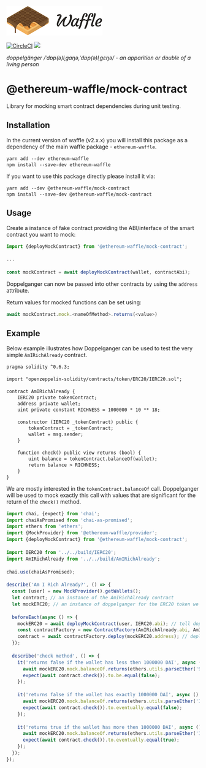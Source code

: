 ![Ethereum Waffle](https://raw.githubusercontent.com/EthWorks/Waffle/master/docs/source/logo.png)

[![CircleCI](https://circleci.com/gh/EthWorks/Waffle.svg?style=svg)](https://circleci.com/gh/EthWorks/Waffle)
[![](https://img.shields.io/npm/v/@ethereum-waffle/mock-contract.svg)](https://www.npmjs.com/package/@ethereum-waffle/mock-contract)

_doppelgänger /ˈdɒp(ə)lˌɡaŋə,ˈdɒp(ə)lˌɡɛŋə/ - an apparition or double of a living person_

# @ethereum-waffle/mock-contract

Library for mocking smart contract dependencies during unit testing.

## Installation
In the current version of waffle (v2.x.x) you will install this package as a dependency of the main waffle package - `ethereum-waffle`.

```
yarn add --dev ethereum-waffle
npm install --save-dev ethereum-waffle
```

If you want to use this package directly please install it via:
```
yarn add --dev @ethereum-waffle/mock-contract
npm install --save-dev @ethereum-waffle/mock-contract
```

## Usage

Create a instance of fake contract providing the ABI/interface of the smart contract you want to mock:

```js
import {deployMockContract} from '@ethereum-waffle/mock-contract';

...

const mockContract = await deployMockContract(wallet, contractAbi);
```

Doppelganger can now be passed into other contracts by using the `address` attribute.

Return values for mocked functions can be set using:

```js
await mockContract.mock.<nameOfMethod>.returns(<value>)
```

## Example

Below example illustrates how Doppelganger can be used to test the very simple `AmIRichAlready` contract.

```Solidity
pragma solidity ^0.6.3;

import "openzeppelin-solidity/contracts/token/ERC20/IERC20.sol";

contract AmIRichAlready {
    IERC20 private tokenContract;
    address private wallet;
    uint private constant RICHNESS = 1000000 * 10 ** 18;

    constructor (IERC20 _tokenContract) public {
        tokenContract = _tokenContract;
        wallet = msg.sender;
    }

    function check() public view returns (bool) {
        uint balance = tokenContract.balanceOf(wallet);
        return balance > RICHNESS;
    }
}
```

We are mostly interested in the `tokenContract.balanceOf` call. Doppelganger will be used to mock exactly this call with values that are significant for the return of the `check()` method.

```js
import chai, {expect} from 'chai';
import chaiAsPromised from 'chai-as-promised';
import ethers from 'ethers';
import {MockProvider} from '@ethereum-waffle/provider';
import {deployMockContract} from '@ethereum-waffle/mock-contract';

import IERC20 from '../../build/IERC20';
import AmIRichAlready from '../../build/AmIRichAlready';

chai.use(chaiAsPromised);

describe('Am I Rich Already?', () => {
  const [user] = new MockProvider().getWallets();
  let contract; // an instance of the AmIRichAlready contract
  let mockERC20; // an instance of doppelganger for the ERC20 token we want to observe

  beforeEach(async () => {
    mockERC20 = await deployMockContract(user, IERC20.abi); // tell doppelganger what it should pretend to be
    const contractFactory = new ContractFactory(AmIRichAlready.abi, AmIRichAlready.bytecode, sender)
    contract = await contractFactory.deploy(mockERC20.address); // deploy the contract under test to the chain
  });

  describe('check method', () => {
    it('returns false if the wallet has less then 1000000 DAI', async () => {
      await mockERC20.mock.balanceOf.returns(ethers.utils.parseEther('999999')); // configure doppelganger to return 999999 when balanceOf is called
      expect(await contract.check()).to.be.equal(false);
    });

    it('returns false if the wallet has exactly 1000000 DAI', async () => {
      await mockERC20.mock.balanceOf.returns(ethers.utils.parseEther('1000000')); // subsequent calls override the previous config
      expect(await contract.check()).to.eventually.equal(false);
    });

    it('returns true if the wallet has more then 1000000 DAI', async () => {
      await mockERC20.mock.balanceOf.returns(ethers.utils.parseEther('1000001'));
      expect(await contract.check()).to.eventually.equal(true);
    });
  });
});
```
